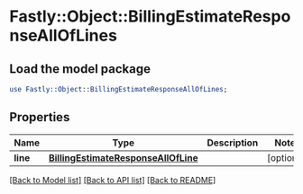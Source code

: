 # Fastly::Object::BillingEstimateResponseAllOfLines

## Load the model package
```perl
use Fastly::Object::BillingEstimateResponseAllOfLines;
```

## Properties
Name | Type | Description | Notes
------------ | ------------- | ------------- | -------------
**line** | [**BillingEstimateResponseAllOfLine**](BillingEstimateResponseAllOfLine.md) |  | [optional] 

[[Back to Model list]](../README.md#documentation-for-models) [[Back to API list]](../README.md#documentation-for-api-endpoints) [[Back to README]](../README.md)


